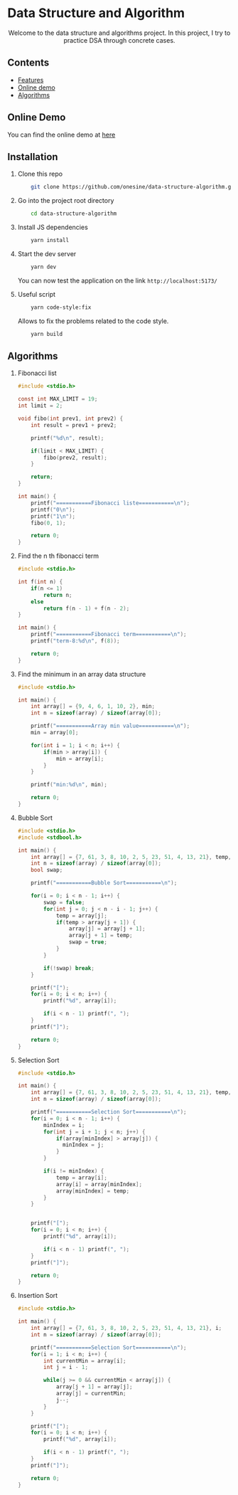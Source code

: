 # Data Structure and Algorithm

<p align="center">
Welcome to the data structure and algorithms project. In this project, I try to practice DSA through concrete cases.
</p>

## Contents

-   [Features](#online-demo)
-   [Online demo](#installation)
-   [Algorithms](#algorithms)

## Online Demo

You can find the online demo at [here](https://data-structure-algorithm-psi.vercel.app/)

## Installation

1. Clone this repo

    ```sh
        git clone https://github.com/onesine/data-structure-algorithm.git
    ```

2. Go into the project root directory

    ```sh
        cd data-structure-algorithm
    ```

3. Install JS dependencies

    ```sh
        yarn install
    ```

4. Start the dev server

    ```sh
        yarn dev
    ```

   You can now test the application on the link `http://localhost:5173/`

5. Useful script

    ```sh
        yarn code-style:fix
    ```

   Allows to fix the problems related to the code style.

    ```sh
        yarn build
    ```

## Algorithms

1. Fibonacci list

    ```c
    #include <stdio.h>

    const int MAX_LIMIT = 19;
    int limit = 2;

    void fibo(int prev1, int prev2) {
        int result = prev1 + prev2;

        printf("%d\n", result);

        if(limit < MAX_LIMIT) {
            fibo(prev2, result);
        }

        return;
    }

    int main() {
        printf("===========Fibonacci liste===========\n");
        printf("0\n");
        printf("1\n");
        fibo(0, 1);

        return 0;
    }
    ```

2. Find the n th fibonacci term

    ```c
    #include <stdio.h>

    int f(int n) {
        if(n <= 1)
            return n;
        else
            return f(n - 1) + f(n - 2);
    }

    int main() {
        printf("===========Fibonacci term===========\n");
        printf("term-8:%d\n", f(8));

        return 0;
    }
    ```

3. Find the minimum in an array data structure

    ```c
    #include <stdio.h>

    int main() {
        int array[] = {9, 4, 6, 1, 10, 2}, min;
        int n = sizeof(array) / sizeof(array[0]);

        printf("===========Array min value===========\n");
        min = array[0];

        for(int i = 1; i < n; i++) {
            if(min > array[i]) {
                min = array[i];
            }
        }

        printf("min:%d\n", min);

        return 0;
    }
    ```

4. Bubble Sort

    ```c
    #include <stdio.h>
    #include <stdbool.h>

    int main() {
        int array[] = {7, 61, 3, 8, 10, 2, 5, 23, 51, 4, 13, 21}, temp, i;
        int n = sizeof(array) / sizeof(array[0]);
        bool swap;

        printf("===========Bubble Sort===========\n");

        for(i = 0; i < n - 1; i++) {
            swap = false;
            for(int j = 0; j < n - i - 1; j++) {
                temp = array[j];
                if(temp > array[j + 1]) {
                    array[j] = array[j + 1];
                    array[j + 1] = temp;
                    swap = true;
                }
            }

            if(!swap) break;
        }

        printf("[");
        for(i = 0; i < n; i++) {
            printf("%d", array[i]);

            if(i < n - 1) printf(", ");
        }
        printf("]");

        return 0;
    }
    ```

5. Selection Sort

    ```c
    #include <stdio.h>

    int main() {
        int array[] = {7, 61, 3, 8, 10, 2, 5, 23, 51, 4, 13, 21}, temp, i, minIndex;
        int n = sizeof(array) / sizeof(array[0]);

        printf("===========Selection Sort===========\n");
        for(i = 0; i < n - 1; i++) {
            minIndex = i;
            for(int j = i + 1; j < n; j++) {
                if(array[minIndex] > array[j]) {
                  minIndex = j;
                }
            }

            if(i != minIndex) {
                temp = array[i];
                array[i] = array[minIndex];
                array[minIndex] = temp;
            }
        }


        printf("[");
        for(i = 0; i < n; i++) {
            printf("%d", array[i]);

            if(i < n - 1) printf(", ");
        }
        printf("]");

        return 0;
    }
    ```

6. Insertion Sort

    ```c
    #include <stdio.h>
    
    int main() {
        int array[] = {7, 61, 3, 8, 10, 2, 5, 23, 51, 4, 13, 21}, i;
        int n = sizeof(array) / sizeof(array[0]);
    
        printf("===========Selection Sort===========\n");
        for(i = 1; i < n; i++) {
            int currentMin = array[i];
            int j = i - 1;
    
            while(j >= 0 && currentMin < array[j]) {
                array[j + 1] = array[j];
                array[j] = currentMin;
                j--;
            }
        }
    
        printf("[");
        for(i = 0; i < n; i++) {
            printf("%d", array[i]);
    
            if(i < n - 1) printf(", ");
        }
        printf("]");
    
        return 0;
    }
    ```
